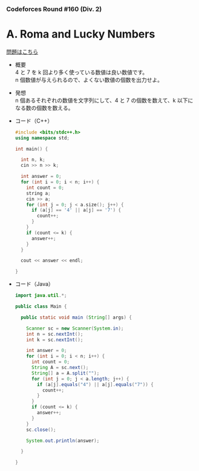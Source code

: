 ### Codeforces Round #160 (Div. 2)

# A. Roma and Lucky Numbers

  [問題はこちら](https://codeforces.com/problemset/problem/262/A)
  
- 概要<br>
  4 と 7 を k 回より多く使っている数値は良い数値です。<br>
  n 個数値が与えられるので、よくない数値の個数を出力せよ。
  
  
- 発想<br>
  n 個あるそれぞれの数値を文字列にして、4 と 7 の個数を数えて、k 以下になる数の個数を数える。
  
  
- コード（C++）

  ```cpp
  #include <bits/stdc++.h>
  using namespace std;

  int main() {

    int n, k;
    cin >> n >> k;

    int answer = 0;
    for (int i = 0; i < n; i++) {
      int count = 0;
      string a;
      cin >> a;
      for (int j = 0; j < a.size(); j++) {
        if (a[j] == '4' || a[j] == '7') {
          count++;
        }
      }
      if (count <= k) {
        answer++;
      }
    }

    cout << answer << endl;

  }
  ```
  
- コード（Java）

  ```java
  import java.util.*;

  public class Main {

    public static void main (String[] args) {

      Scanner sc = new Scanner(System.in);
      int n = sc.nextInt();
      int k = sc.nextInt();

      int answer = 0;
      for (int i = 0; i < n; i++) {
        int count = 0;
        String A = sc.next();
        String[] a = A.split("");
        for (int j = 0; j < a.length; j++) {
          if (a[j].equals("4") || a[j].equals("7")) {
            count++;
          }
        }
        if (count <= k) {
          answer++;
        }
      }
      sc.close();

      System.out.println(answer);

    }

  }
  ```
    